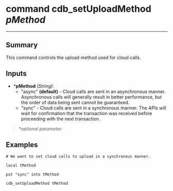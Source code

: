 # command cdb_setUploadMethod *pMethod*

---
## Summary
This command controls the upload method used for cloud calls.

## Inputs
* \***pMethod** *(String)*:
	* "async" **(default)** - Cloud calls are sent in an asynchronous manner. Asynchronous calls will generally result in better performance, but the order of data being sent cannot be guaranteed.
	* "sync" - Cloud calls are sent in a synchronous manner. The APIs will wait for confirmation that the transaction was received before proceeding with the next transaction.


> _*optional parameter._


## Examples
```livecodeserver
# We want to set cloud calls to upload in a synchronous manner.

local tMethod

put "sync" into tMethod

cdb_setUploadMethod tMethod
```